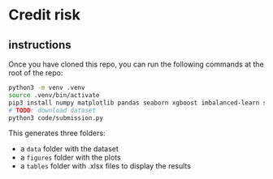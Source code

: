 # Credit risk

## instructions
Once you have cloned this repo, you can run the following commands at the root of the repo:
```bash
python3 -m venv .venv
source .venv/bin/activate
pip3 install numpy matplotlib pandas seaborn xgboost imbalanced-learn scikit-learn tensorflow requests 
# TODO: download dataset
python3 code/submission.py
```
This generates three folders: 
- a `data` folder with the dataset
- a `figures` folder with the plots
- a `tables` folder with .xlsx files to display the results